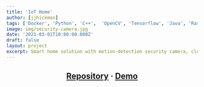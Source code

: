 ```yaml
---
title: 'IoT Home'
author: [jjhickman]
tags: ['Docker', 'Python', 'C++',  'OpenCV', 'Tensorflow', 'Java', 'Raspberry Pi', 'Spring']
image: img/security-camera.jpg
date: '2021-03-01T10:00:00.000Z'
draft: false
layout: project
excerpt: Smart home solution with motion-detection security camera, cloud connectivity, and hub capable of real-time inferencing.
---
```


<p align="center">
  <h2 align="center">
    <a href="https://github.com/jjhickman/iot-home"><strong>Repository</strong></a>
    <strong>·</strong>
    <a href="https://github.com/jjhickman/iot-home"><strong>Demo</strong></a>
  </h2>
</p>